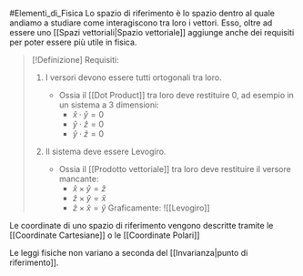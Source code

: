 #Elementi_di_Fisica
Lo spazio di riferimento è lo spazio dentro al quale andiamo a studiare come interagiscono tra loro i vettori.
Esso, oltre ad essere uno [[Spazi vettoriali|Spazio vettoriale]] aggiunge anche dei requisiti per poter essere più utile in fisica.

>[!Definizione] Requisiti:
>1. I versori devono essere tutti ortogonali tra loro.
>    - Ossia il [[Dot Product]] tra loro deve restituire 0, ad esempio in un sistema a 3 dimensioni:
> 	   - $\hat{x}\cdot \hat{y}=0$
> 	   - $\hat{y}\cdot \hat{z}=0$
> 	   - $\hat{y}\cdot \hat{z}=0$
> 	 
>1. Il sistema deve essere Levogiro.
>    - Ossia il [[Prodotto vettoriale]] tra loro deve restituire il versore mancante:  
> 		  - $\hat{x}\times \hat{y}=\hat{z}$
> 		  - $\hat{z}\times \hat{y}=\hat{x}$
> 		  - $\hat{z}\times \hat{x}=\hat{y}$
>	Graficamente:
>	![[Levogiro]]

Le coordinate di uno spazio di riferimento vengono descritte tramite le [[Coordinate Cartesiane]] o le [[Coordinate Polari]]

Le leggi fisiche non variano a seconda del [[Invarianza|punto di riferimento]].
